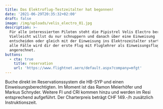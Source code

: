 ```yaml
---
title: Das Elektroflug-Testzeitalter hat begonnen!
date: '2021-06-29T20:35:32+02:00'
draft: false
image: /img/uploads/velis_electro_01.jpg
description: >-
  Für alle interessierten Piloten steht die Pipistrel Velis Electro bereit.
  Vielleicht willst du nur schnuppern und danach über eine Einweisung
  entscheiden oder gleich mit der Einweisung ins Elektrozeitalter starten? Auf
  alle Fälle wird dir der erste Flug mit Fluglehrer als Einweisungsflug
  angerechnet.
buttons:
  - cta: true
    title: reservation
    url: 'https://www.flightnet.aero/default.aspx?company=mfgt'
---
```

Buche direkt im Reservationssystem die HB-SYP und einen Einweisungsberechtigten. Im Moment ist das Ramon Meierhöfer und Markus Schnyder. Weitere FI und CRI kommen hinzu und werden im Resi entsprechend aufgeführt. Der Charterpreis beträgt CHF 149.-/h zusätzlich Instruktionszeit.
